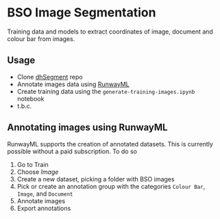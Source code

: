 # BSO Image Segmentation

Training data and models to extract coordinates of image, document and colour bar from images.

## Usage

- Clone [dhSegment](https://github.com/dhlab-epfl/dhSegment) repo
- Annotate images data using [RunwayML](https://runwayml.com/)
- Create training data using the `generate-training-images.ipynb` notebook
- t.b.c.

## Annotating images using RunwayML

RunwayML supports the creation of annotated datasets. This is currently possible without a paid subscription. To do so

1. Go to Train
2. Choose _Image_
3. Create a new dataset, picking a folder with BSO images
4. Pick or create an annotation group with the categories `Colour Bar`, `Image`, and `Document`
5. Annotate images
6. Export annotations